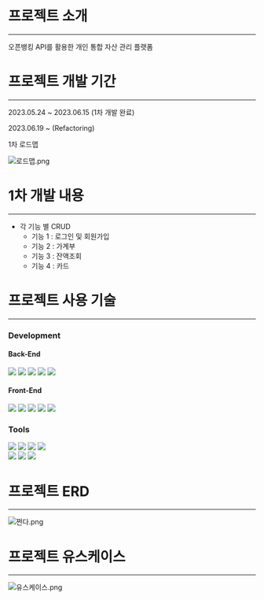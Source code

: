 # 프로젝트 소개

----
오픈뱅킹 API를 활용한 개인 통합 자산 관리 플랫폼

# 프로젝트 개발 기간

---
2023.05.24 ~ 2023.06.15 (1차 개발 완료)

2023.06.19 ~ (Refactoring)


1차 로드맵

![로드맵.png](..%2F..%2FDownloads%2Ffintech-project%2F%EC%82%B0%EC%B6%9C%EB%AC%BC%2F%EB%A1%9C%EB%93%9C%EB%A7%B5.png)

# 1차 개발 내용

---
- 각 기능 별 CRUD
  - 기능 1 : 로그인 및 회원가입
  - 기능 2 : 가계부
  - 기능 3 : 잔액조회
  - 기능 4 : 카드

# 프로젝트 사용 기술

---
<div> 
<h3>Development</h3>

<div>
<h4>Back-End</h4>
<img src="https://img.shields.io/badge/Spring Boot-6DB33F?style=for-the-badge&logo=SpringBoot&logoColor=white">
<img src="https://img.shields.io/badge/Spring Data JPA-6DB33F?style=for-the-badge&logo=SpringBoot&logoColor=white">
<img src="https://img.shields.io/badge/java-007396?style=for-the-badge&logo=java&logoColor=white"> 
<img src="https://img.shields.io/badge/mariaDB-003545?style=for-the-badge&logo=mariaDB&logoColor=white">
<img src="https://img.shields.io/badge/Gradle-02303A?style=for-the-badge&logo=gradle&logoColor=white">
</div>

<div>
<h4>Front-End</h4>

<img src="https://img.shields.io/badge/thymeleaf-005F0F?style=for-the-badge&logo=thymeleaf&logoColor=white"> 
<img src="https://img.shields.io/badge/html5-E34F26?style=for-the-badge&logo=html5&logoColor=white"> 
<img src="https://img.shields.io/badge/css-1572B6?style=for-the-badge&logo=css3&logoColor=white"> 
<img src="https://img.shields.io/badge/javascript-F7DF1E?style=for-the-badge&logo=javascript&logoColor=black"> 
<img src="https://img.shields.io/badge/bootstrap-7952B3?style=for-the-badge&logo=bootstrap&logoColor=white">
</div>
</div>


<div>
<h3>Tools</h3>
<img src="https://img.shields.io/badge/intelliJ-000000?style=for-the-badge&logo=intellij idea&logoColor=white">
<img src="https://img.shields.io/badge/Eclipse-2C2255?style=for-the-badge&logo=eclipse&logoColor=white">
<img src="https://img.shields.io/badge/Git-F05032?style=for-the-badge&logo=git&logoColor=white">
<img src="https://img.shields.io/badge/GitHub-181717?style=for-the-badge&logo=github&logoColor=white">
<br>

<img src="https://img.shields.io/badge/Jira-0052CC?style=for-the-badge&logo=jirasoftware&logoColor=white">
<img src="https://img.shields.io/badge/Confluence-172B4D?style=for-the-badge&logo=confluence&logoColor=white">
<img src="https://img.shields.io/badge/slcak-4A154B?style=for-the-badge&logo=slack&logoColor=white">
</div>

# 프로젝트 ERD

---
![쩐다.png](..%2F..%2FDownloads%2Ffintech-project%2F%EC%82%B0%EC%B6%9C%EB%AC%BC%2F%EC%A9%90%EB%8B%A4.png)

# 프로젝트 유스케이스

---
![유스케이스.png](..%2F..%2FDownloads%2Ffintech-project%2F%EC%82%B0%EC%B6%9C%EB%AC%BC%2F%EC%9C%A0%EC%8A%A4%EC%BC%80%EC%9D%B4%EC%8A%A4.png)
